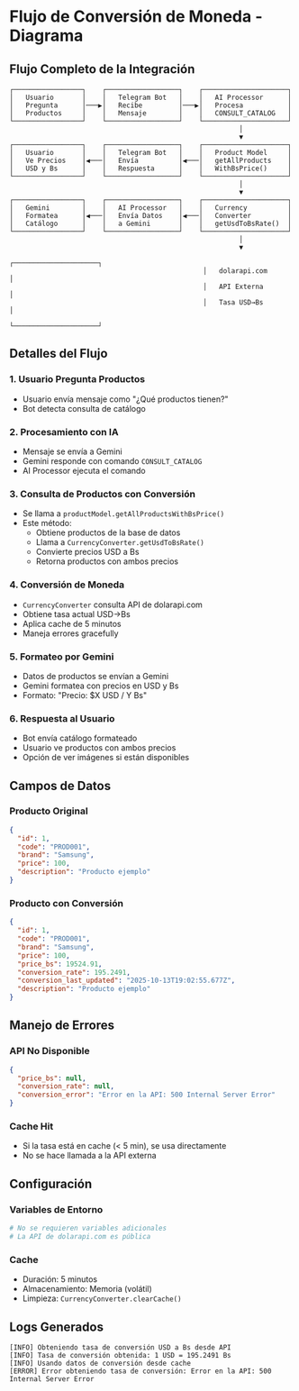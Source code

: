 # Flujo de Conversión de Moneda - Diagrama

## Flujo Completo de la Integración

```
┌─────────────────┐    ┌──────────────────┐    ┌─────────────────────┐
│   Usuario       │    │   Telegram Bot   │    │   AI Processor      │
│   Pregunta      │───▶│   Recibe         │───▶│   Procesa           │
│   Productos     │    │   Mensaje        │    │   CONSULT_CATALOG   │
└─────────────────┘    └──────────────────┘    └─────────────────────┘
                                                         │
                                                         ▼
┌─────────────────┐    ┌──────────────────┐    ┌─────────────────────┐
│   Usuario       │    │   Telegram Bot   │    │   Product Model     │
│   Ve Precios    │◀───│   Envía          │◀───│   getAllProducts    │
│   USD y Bs      │    │   Respuesta      │    │   WithBsPrice()     │
└─────────────────┘    └──────────────────┘    └─────────────────────┘
                                                         │
                                                         ▼
┌─────────────────┐    ┌──────────────────┐    ┌─────────────────────┐
│   Gemini        │    │   AI Processor   │    │   Currency          │
│   Formatea      │◀───│   Envía Datos    │◀───│   Converter         │
│   Catálogo      │    │   a Gemini       │    │   getUsdToBsRate()  │
└─────────────────┘    └──────────────────┘    └─────────────────────┘
                                                         │
                                                         ▼
                                                ┌─────────────────────┐
                                                │   dolarapi.com      │
                                                │   API Externa       │
                                                │   Tasa USD→Bs       │
                                                └─────────────────────┘
```

## Detalles del Flujo

### 1. Usuario Pregunta Productos
- Usuario envía mensaje como "¿Qué productos tienen?"
- Bot detecta consulta de catálogo

### 2. Procesamiento con IA
- Mensaje se envía a Gemini
- Gemini responde con comando `CONSULT_CATALOG`
- AI Processor ejecuta el comando

### 3. Consulta de Productos con Conversión
- Se llama a `productModel.getAllProductsWithBsPrice()`
- Este método:
  - Obtiene productos de la base de datos
  - Llama a `CurrencyConverter.getUsdToBsRate()`
  - Convierte precios USD a Bs
  - Retorna productos con ambos precios

### 4. Conversión de Moneda
- `CurrencyConverter` consulta API de dolarapi.com
- Obtiene tasa actual USD→Bs
- Aplica cache de 5 minutos
- Maneja errores gracefully

### 5. Formateo por Gemini
- Datos de productos se envían a Gemini
- Gemini formatea con precios en USD y Bs
- Formato: "Precio: $X USD / Y Bs"

### 6. Respuesta al Usuario
- Bot envía catálogo formateado
- Usuario ve productos con ambos precios
- Opción de ver imágenes si están disponibles

## Campos de Datos

### Producto Original
```json
{
  "id": 1,
  "code": "PROD001",
  "brand": "Samsung",
  "price": 100,
  "description": "Producto ejemplo"
}
```

### Producto con Conversión
```json
{
  "id": 1,
  "code": "PROD001",
  "brand": "Samsung",
  "price": 100,
  "price_bs": 19524.91,
  "conversion_rate": 195.2491,
  "conversion_last_updated": "2025-10-13T19:02:55.677Z",
  "description": "Producto ejemplo"
}
```

## Manejo de Errores

### API No Disponible
```json
{
  "price_bs": null,
  "conversion_rate": null,
  "conversion_error": "Error en la API: 500 Internal Server Error"
}
```

### Cache Hit
- Si la tasa está en cache (< 5 min), se usa directamente
- No se hace llamada a la API externa

## Configuración

### Variables de Entorno
```bash
# No se requieren variables adicionales
# La API de dolarapi.com es pública
```

### Cache
- Duración: 5 minutos
- Almacenamiento: Memoria (volátil)
- Limpieza: `CurrencyConverter.clearCache()`

## Logs Generados

```
[INFO] Obteniendo tasa de conversión USD a Bs desde API
[INFO] Tasa de conversión obtenida: 1 USD = 195.2491 Bs
[INFO] Usando datos de conversión desde cache
[ERROR] Error obteniendo tasa de conversión: Error en la API: 500 Internal Server Error
```
